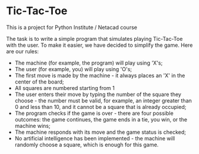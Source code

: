 # Tic-Tac-Toe
This is a project for Python Institute / Netacad course

The task is to write a simple program that simulates playing Tic-Tac-Toe with the user. To make it easier, we have decided to simplify the game. Here are our rules:

- The machine (for example, the program) will play using 'X's;
- The user (for example, you) will play using 'O's;
- The first move is made by the machine - it always places an 'X' in the center of the board;
- All squares are numbered starting from 1
- The user enters their move by typing the number of the square they choose - the number must be valid, for example, an integer greater than 0 and less than 10, and it cannot be a square that is already occupied;
- The program checks if the game is over - there are four possible outcomes: the game continues, the game ends in a tie, you win, or the machine wins;
- The machine responds with its move and the game status is checked;
- No artificial intelligence has been implemented - the machine will randomly choose a square, which is enough for this game.
